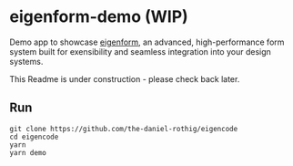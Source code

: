 # eigenform-demo (WIP)

Demo app to showcase [eigenform](../eigenform), an advanced, high-performance form system built for exensibility and seamless integration into your design systems.

This Readme is under construction - please check back later.

## Run

```
git clone https://github.com/the-daniel-rothig/eigencode
cd eigencode
yarn
yarn demo
```
